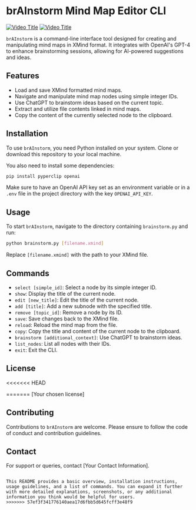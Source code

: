 


# brAInstorm Mind Map Editor CLI
[![Video Title](https://img.youtube.com/vi/wp6bOKYFHZo/0.jpg)](https://www.youtube.com/watch?v=wp6bOKYFHZo)
[![Video Title](https://img.youtube.com/vi/V7i2284UoEk/0.jpg)](https://www.youtube.com/watch?v=V7i2284UoEk)


`brAInstorm` is a command-line interface tool designed for creating and manipulating mind maps in XMind format. It integrates with OpenAI's GPT-4 to enhance brainstorming sessions, allowing for AI-powered suggestions and ideas.

## Features

- Load and save XMind formatted mind maps.
- Navigate and manipulate mind map nodes using simple integer IDs.
- Use ChatGPT to brainstorm ideas based on the current topic.
- Extract and utilize file contents linked in mind maps.
- Copy the content of the currently selected node to the clipboard.

## Installation

To use `brAInstorm`, you need Python installed on your system. Clone or download this repository to your local machine.

You also need to install some dependencies:

```bash
pip install pyperclip openai
```

Make sure to have an OpenAI API key set as an environment variable or in a `.env` file in the project directory with the key `OPENAI_API_KEY`.

## Usage

To start `brAInstorm`, navigate to the directory containing `brainstorm.py` and run:

```bash
python brainstorm.py [filename.xmind]
```

Replace `[filename.xmind]` with the path to your XMind file.

## Commands

- `select [simple_id]`: Select a node by its simple integer ID.
- `show`: Display the title of the current node.
- `edit [new_title]`: Edit the title of the current node.
- `add [title]`: Add a new subnode with the specified title.
- `remove [topic_id]`: Remove a node by its ID.
- `save`: Save changes back to the XMind file.
- `reload`: Reload the mind map from the file.
- `copy`: Copy the title and content of the current node to the clipboard.
- `brainstorm [additional_context]`: Use ChatGPT to brainstorm ideas.
- `list_nodes`: List all nodes with their IDs.
- `exit`: Exit the CLI.
## License

<<<<<<< HEAD


=======
[Your chosen license]

## Contributing

Contributions to `brAInstorm` are welcome. Please ensure to follow the code of conduct and contribution guidelines.

## Contact

For support or queries, contact [Your Contact Information].

```

This README provides a basic overview, installation instructions, usage guidelines, and a list of commands. You can expand it further with more detailed explanations, screenshots, or any additional information you think would be helpful for users.
>>>>>>> 57ef3f341776140aea17d6fbb5d645fcff3e48f9
